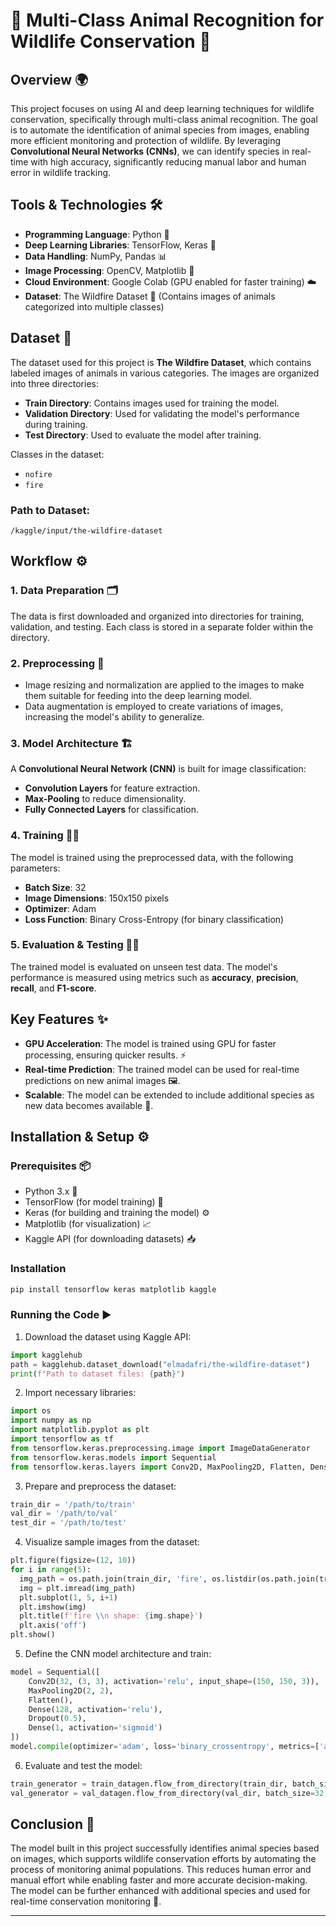 # 🦁 **Multi-Class Animal Recognition for Wildlife Conservation** 🌿

## Overview 🌍

This project focuses on using AI and deep learning techniques for wildlife conservation, specifically through multi-class animal recognition. The goal is to automate the identification of animal species from images, enabling more efficient monitoring and protection of wildlife. By leveraging **Convolutional Neural Networks (CNNs)**, we can identify species in real-time with high accuracy, significantly reducing manual labor and human error in wildlife tracking.

## Tools & Technologies 🛠️

- **Programming Language**: Python 🐍
- **Deep Learning Libraries**: TensorFlow, Keras 🤖
- **Data Handling**: NumPy, Pandas 📊
- **Image Processing**: OpenCV, Matplotlib 📸
- **Cloud Environment**: Google Colab (GPU enabled for faster training) ☁️
- **Dataset**: The Wildfire Dataset 🐾 (Contains images of animals categorized into multiple classes)

## Dataset 📂

The dataset used for this project is **The Wildfire Dataset**, which contains labeled images of animals in various categories. The images are organized into three directories:

- **Train Directory**: Contains images used for training the model.
- **Validation Directory**: Used for validating the model's performance during training.
- **Test Directory**: Used to evaluate the model after training.

Classes in the dataset:
- `nofire`
- `fire`

### Path to Dataset:
```
/kaggle/input/the-wildfire-dataset
```

## Workflow ⚙️

### 1. **Data Preparation** 🗂️
The data is first downloaded and organized into directories for training, validation, and testing. Each class is stored in a separate folder within the directory.

### 2. **Preprocessing** 🔄
- Image resizing and normalization are applied to the images to make them suitable for feeding into the deep learning model.
- Data augmentation is employed to create variations of images, increasing the model's ability to generalize.

### 3. **Model Architecture** 🏗️
A **Convolutional Neural Network (CNN)** is built for image classification:
- **Convolution Layers** for feature extraction.
- **Max-Pooling** to reduce dimensionality.
- **Fully Connected Layers** for classification.

### 4. **Training** 🏋️‍♂️
The model is trained using the preprocessed data, with the following parameters:
- **Batch Size**: 32
- **Image Dimensions**: 150x150 pixels
- **Optimizer**: Adam
- **Loss Function**: Binary Cross-Entropy (for binary classification)

### 5. **Evaluation & Testing** 🧑‍🔬
The trained model is evaluated on unseen test data. The model's performance is measured using metrics such as **accuracy**, **precision**, **recall**, and **F1-score**.

## Key Features ✨

- **GPU Acceleration**: The model is trained using GPU for faster processing, ensuring quicker results. ⚡
- **Real-time Prediction**: The trained model can be used for real-time predictions on new animal images 🖼️.
- **Scalable**: The model can be extended to include additional species as new data becomes available 🌱.

## Installation & Setup ⚙️

### Prerequisites 📦

- Python 3.x 🐍
- TensorFlow (for model training) 🤖
- Keras (for building and training the model) ⚙️
- Matplotlib (for visualization) 📈
- Kaggle API (for downloading datasets) 📥

### Installation

```bash
pip install tensorflow keras matplotlib kaggle
```

### Running the Code ▶️

1. Download the dataset using Kaggle API:
```python
import kagglehub
path = kagglehub.dataset_download("elmadafri/the-wildfire-dataset")
print(f"Path to dataset files: {path}")
```

2. Import necessary libraries:
```python
import os
import numpy as np
import matplotlib.pyplot as plt
import tensorflow as tf
from tensorflow.keras.preprocessing.image import ImageDataGenerator
from tensorflow.keras.models import Sequential
from tensorflow.keras.layers import Conv2D, MaxPooling2D, Flatten, Dense, Dropout, Input
```

3. Prepare and preprocess the dataset:
```python
train_dir = '/path/to/train'
val_dir = '/path/to/val'
test_dir = '/path/to/test'
```

4. Visualize sample images from the dataset:
```python
plt.figure(figsize=(12, 10))
for i in range(5):
  img_path = os.path.join(train_dir, 'fire', os.listdir(os.path.join(train_dir, 'fire'))[i])
  img = plt.imread(img_path)
  plt.subplot(1, 5, i+1)
  plt.imshow(img)
  plt.title(f'fire \\n shape: {img.shape}')
  plt.axis('off')
plt.show()
```

5. Define the CNN model architecture and train:
```python
model = Sequential([
    Conv2D(32, (3, 3), activation='relu', input_shape=(150, 150, 3)),
    MaxPooling2D(2, 2),
    Flatten(),
    Dense(128, activation='relu'),
    Dropout(0.5),
    Dense(1, activation='sigmoid')
])
model.compile(optimizer='adam', loss='binary_crossentropy', metrics=['accuracy'])
```

6. Evaluate and test the model:
```python
train_generator = train_datagen.flow_from_directory(train_dir, batch_size=32, class_mode='binary', target_size=(150, 150))
val_generator = val_datagen.flow_from_directory(val_dir, batch_size=32, class_mode='binary', target_size=(150, 150))
```

## Conclusion 🌟

The model built in this project successfully identifies animal species based on images, which supports wildlife conservation efforts by automating the process of monitoring animal populations. This reduces human error and manual effort while enabling faster and more accurate decision-making. The model can be further enhanced with additional species and used for real-time conservation monitoring 🌿.

---
